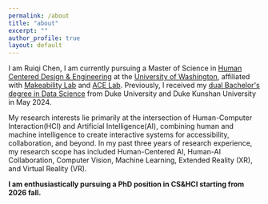 ```yaml
---
permalink: /about
title: "about"
excerpt: ""
author_profile: true
layout: default
---
```


<span class='anchor' id='about-me'></span>

I am Ruiqi Chen, I am currently pursuing a Master of Science in  [Human Centered Design & Engineering](https://www.hcde.washington.edu/) at the [University of Washington](https://www.washington.edu/), affiliated with [Makeability Lab](https://makeabilitylab.cs.washington.edu/) and [ACE Lab](https://depts.washington.edu/acelab/index.html). Previously, I received my [dual Bachelor's degree in Data Science](https://undergraduate.bulletins.duke.edu/allprograms/dukekunshanprogram) from Duke University and Duke Kunshan University in May 2024.

My research interests lie primarily at the intersection of Human-Computer Interaction(HCI) and Artificial Intelligence(AI), combining human and machine intelligence to create interactive systems for accessibility, collaboration, and beyond. In my past three years of research experience, my research scope has included Human-Centered AI, Human-AI Collaboration, Computer Vision, Machine Learning, Extended Reality (XR), and Virtual Reality (VR).

**I am enthusiastically pursuing a PhD position in CS&HCI starting from 2026 fall.**